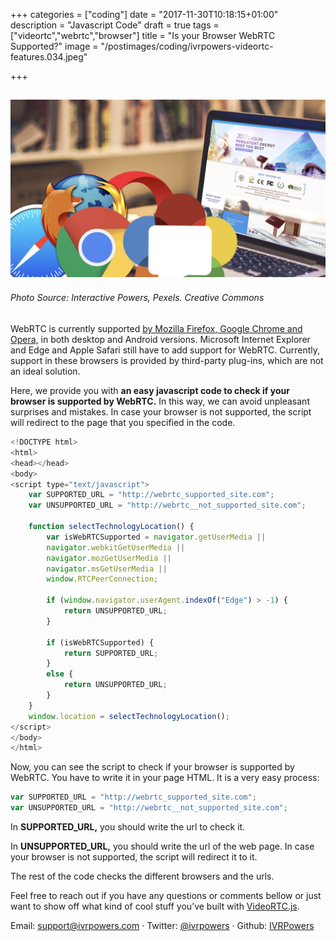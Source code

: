 +++
categories = ["coding"]
date = "2017-11-30T10:18:15+01:00"
description = "Javascript Code"
draft = true
tags = ["videortc","webrtc","browser"]
title = "Is your Browser WebRTC Supported?"
image = "/postimages/coding/ivrpowers-videortc-features.034.jpeg"

+++

![browser webRTC](/postimages/coding/ivrpowers-videortc-features.034.jpeg)
------------
###### Photo Source: Interactive Powers, Pexels. Creative Commons


WebRTC is currently supported [by Mozilla Firefox, Google Chrome and Opera,](http://blog.ivrpowers.com/post/technologies/videortc-desktop-web-browser/) in both desktop and Android versions. Microsoft Internet Explorer and Edge and Apple Safari still have to add support for WebRTC. Currently, support in these browsers is provided by third-party plug-ins, which are not an ideal solution.

Here, we provide you with **an easy javascript code to check if your browser is supported by WebRTC.** In this way, we can avoid unpleasant surprises and mistakes. In case your browser is not supported, the script will redirect to the page that you specified in the code.


~~~javascript
<!DOCTYPE html>
<html>
<head></head>
<body>
<script type="text/javascript">
    var SUPPORTED_URL = "http://webrtc_supported_site.com";
    var UNSUPPORTED_URL = "http://webrtc__not_supported_site.com";

    function selectTechnologyLocation() {
        var isWebRTCSupported = navigator.getUserMedia ||
        navigator.webkitGetUserMedia ||
        navigator.mozGetUserMedia ||
        navigator.msGetUserMedia ||
        window.RTCPeerConnection;

        if (window.navigator.userAgent.indexOf("Edge") > -1) {
            return UNSUPPORTED_URL;
        }

        if (isWebRTCSupported) {
            return SUPPORTED_URL;
        }
        else {
            return UNSUPPORTED_URL;
        }
    }
    window.location = selectTechnologyLocation();
</script>
</body>
</html>
~~~

 
Now, you can see the script to check if your browser is supported by WebRTC. You have to write it in your page HTML. It is a very easy process:


~~~typescript
var SUPPORTED_URL = "http://webrtc_supported_site.com";
var UNSUPPORTED_URL = "http://webrtc__not_supported_site.com";
~~~
 
In **SUPPORTED_URL,** you should write the url to check it.

In **UNSUPPORTED_URL,** you should write the url of the web page. In case your browser is not supported, the script will redirect it to it.

The rest of the code checks the different browsers and the urls.


Feel free to reach out if you have any questions or comments bellow or just want to show off what kind of cool stuff you’ve built with [VideoRTC.js](http://blog.ivrpowers.com/post/development/introducing-videortcjs-developers/).

Email: [support@ivrpowers.com](mailto:support@ivrpowers.com) · Twitter: [@ivrpowers](https://twitter.com/ivrpowers)
 · Github: [IVRPowers](https://github.com/ivrpowers)
